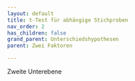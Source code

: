 ```yaml
---
layout: default
title: t-Test für abhängige Stichproben
nav_order: 2
has_children: false
grand_parent: Unterschiedshypothesen
parent: Zwei Faktoren

---
```


Zweite Unterebene
